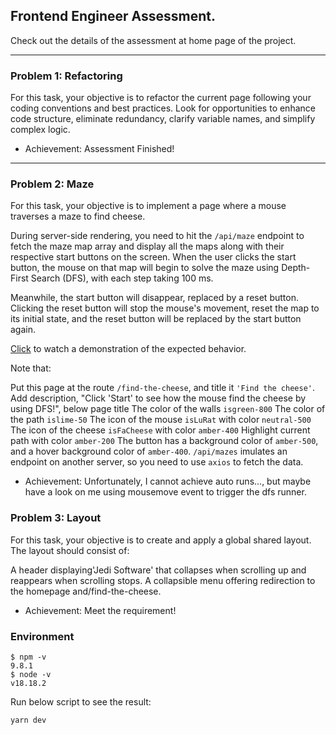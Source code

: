 ## Frontend Engineer Assessment.

Check out the details of the assessment at home page of the project.

---
### Problem 1: Refactoring
For this task, your objective is to refactor the current page following your coding conventions and best practices. Look for opportunities to enhance code structure, eliminate redundancy, clarify variable names, and simplify complex logic.

* Achievement: Assessment Finished!

---
### Problem 2: Maze
For this task, your objective is to implement a page where a mouse traverses a maze to find cheese.

During server-side rendering, you need to hit the `/api/maze` endpoint to fetch the maze map array and display all the maps along with their respective start buttons on the screen. When the user clicks the start button, the mouse on that map will begin to solve the maze using Depth-First Search (DFS), with each step taking 100 ms.

Meanwhile, the start button will disappear, replaced by a reset button. Clicking the reset button will stop the mouse's movement, reset the map to its initial state, and the reset button will be replaced by the start button again.

[Click](https://youtube.com/shorts/uA744cMSNK8?si=U80OGTvH3rGV17zu) to watch a demonstration of the expected behavior.

Note that:

Put this page at the route `/find-the-cheese`, and title it `'Find the cheese'`.
Add description, "Click 'Start' to see how the mouse find the cheese by using DFS!", below page title
The color of the walls `isgreen-800`
The color of the path `islime-50`
The icon of the mouse `isLuRat` with color `neutral-500`
The icon of the cheese `isFaCheese` with color `amber-400`
Highlight current path with color `amber-200`
The button has a background color of `amber-500`, and a hover background color of `amber-400`.
`/api/mazes` imulates an endpoint on another server, so you need to use `axios` to fetch the data.

*  Achievement: 
Unfortunately, I cannot achieve auto runs..., but maybe have a look on me using mousemove event to trigger the dfs runner.

### Problem 3: Layout
For this task, your objective is to create and apply a global shared layout. The layout should consist of:

A header displaying'Jedi Software' that collapses when scrolling up and reappears when scrolling stops.
A collapsible menu offering redirection to the homepage and/find-the-cheese.

* Achievement: Meet the requirement!

### Environment
```
$ npm -v
9.8.1
$ node -v
v18.18.2
```

Run below script to see the result:
```
yarn dev
```
